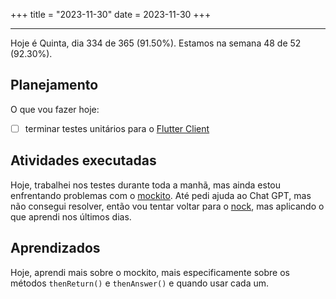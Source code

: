 +++
title = "2023-11-30"
date = 2023-11-30
+++

---

Hoje é Quinta, dia 334 de 365 (91.50%). Estamos na semana 48 de 52 (92.30%).

## Planejamento

O que vou fazer hoje:

- [ ] terminar testes unitários para o [Flutter Client](https://github.com/OmnicodeSolutions/luisa_drf_flutter_client)

## Atividades executadas

Hoje, trabalhei nos testes durante toda a manhã, mas ainda estou enfrentando problemas com o [mockito](https://pub.dev/packages/mockito). Até pedi ajuda ao Chat GPT, mas não consegui resolver, então vou tentar voltar para o [nock](https://pub.dev/packages/nock), mas aplicando o que aprendi nos últimos dias.

## Aprendizados

Hoje, aprendi mais sobre o mockito, mais especificamente sobre os métodos `thenReturn()` e `thenAnswer()` e quando usar cada um.
